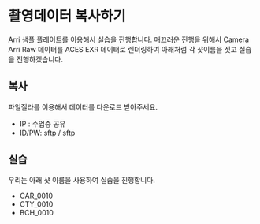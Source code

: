 # 촬영데이터 복사하기

Arri 샘플 플레이트를 이용해서 실습을 진행합니다.
매끄러운 진행을 위해서 Camera Arri Raw 데이터를
ACES EXR 데이터로 렌더링하여 아래처럼 각 샷이름을 짓고 실습을 진행하겠습니다.

## 복사
파일질라를 이용해서 데이터를 다운로드 받아주세요.
- IP : 수업중 공유
- ID/PW: sftp / sftp 

## 실습
우리는 아래 샷 이름을 사용하여 실습을 진행합니다.
- CAR_0010
- CTY_0010
- BCH_0010